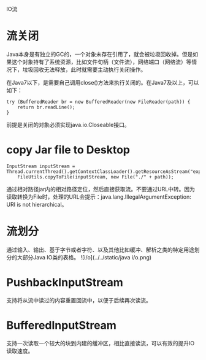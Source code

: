 IO流

# 流关闭
Java本身是有独立的GC的，一个对象未存在引用了，就会被垃圾回收掉。但是如果这个对象持有了系统资源，比如文件句柄（文件流），网络端口（网络流）等情况下，垃圾回收无法释放，此时就需要主动执行关闭操作。

在Java7以下，是需要自己调用close()方法来执行关闭的。在Java7及以上，可以如下：
```
try (BufferedReader br = new BufferedReader(new FileReader(path)) {
    return br.readLine();
}
```
前提是关闭的对象必须实现java.io.Closeable接口。

# copy Jar file to Desktop

```
InputStream inputStream = Thread.currentThread().getContextClassLoader().getResourceAsStream("explain/css/bootstrap.min.css");
    FileUtils.copyToFile(inputStream, new File("./" + path));
```
通过相对路径jar内的相对路径定位，然后直接获取流。不要通过URL中转。因为读取转换为File时，处理的URL会提示：java.lang.IllegalArgumentException: URI is not hierarchical。

# 流划分
通过输入、输出、基于字节或者字符、以及其他比如缓冲、解析之类的特定用途划分的大部分Java IO类的表格。
![i/o](../../static/java i/o.png)

# PushbackInputStream
支持将从流中读过的内容重置回流中，以便于后续再次读流。
# BufferedInputStream
支持一次读取一个较大的块到内建的缓冲区，相比直接读流，可以有效的提升IO读取速度。